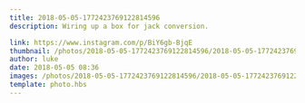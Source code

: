 ```yaml
---
title: 2018-05-05-1772423769122814596
description: Wiring up a box for jack conversion.

link: https://www.instagram.com/p/BiY6gb-BjqE
thumbnail: /photos/2018-05-05-1772423769122814596/2018-05-05-1772423769122814596.jpg
author: luke
date: 2018-05-05 08:36
images: /photos/2018-05-05-1772423769122814596/2018-05-05-1772423769122814596.jpg
template: photo.hbs
---
```

